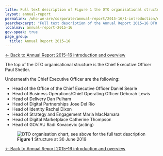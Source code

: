 ```yaml
---
title: Full text description of Figure 1 the DTO organisational structure 
layout: annual-report
permalink: /who-we-are/corporate/annual-report/2015-16/1-introduction/organisational-structure/
searchexcerpt: "Full text description of the Annual Report 2015–16 DTO organisational structure"
localnav: annual-report-2015-16
gov-speak: true
page_group:
  title: Annual Report 2015–16
---
```


[&larr; Back to Annual Report 2015–16 introduction and overview]({{site.baseurl}}/who-we-are/corporate/annual-report/2015-16/1-introduction/#organisational-structure)

The top of the DTO organisational structure is the Chief Executive Officer Paul Shetler.

Underneath the Chief Executive Officer are the following:

- Head of the Office of the Chief Executive Officer Daniel Searle
- Head of Business Operations/Chief Operating Officer Deborah Lewis
- Head of Delivery Dan Pulham
- Head of Digital Partnerships Jose Del Rio
- Head of Identity Rachel Dixon
- Head of Strategy and Engagement Maria MacNamara
- Head of Digital Marketplace Catherine Thompson
- Head of GOV.AU Radi Kovacevic (acting)

<figure>
  <img src="{% asset_path org-chart %}" alt="DTO organisation chart, see above for the full text description">
  <figcaption><strong>Figure 1</strong> Structure at 30 June 2016</figcaption>
</figure>

[&larr; Back to Annual Report 2015–16 introduction and overview]({{site.baseurl}}/who-we-are/corporate/annual-report/2015-16/1-introduction/#organisational-structure)
